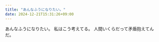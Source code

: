 ```yaml
---
title: "あんなふうになりたい。"
date: 2024-12-21T15:31:26+09:00
---
```

あんなふうになりたい。
私はこう考えてる。
人間いくらだって矛盾抱えてんだ。
